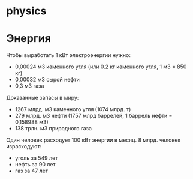 # physics

# Энергия

Чтобы выработать 1 кВт электроэнергии нужно:  
- 0,00024 м3 каменного угля (или 0.2 кг каменного угля, 1 м3 = 850 кг)
- 0,00032 м3 сырой нефти  
- 0,3 м3 газа

Доказанные запасы в миру:
- 1267 млрд. м3 каменного угля (1074 млрд. т)  
- 279 млрд. м3 нефти (1757 млрд баррелей, 1 баррель нефти = 0,158988 м3)  
- 138 трлн. м3 природного газа  

Один человек расходует 100 кВт энергии в месяц.
8 млрд. человек израсходуют:
- уголь за 549 лет  
- нефть за 90 лет  
- газ за 47 лет  
